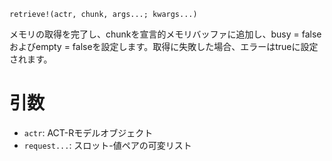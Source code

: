 ```
retrieve!(actr, chunk, args...; kwargs...)
```

メモリの取得を完了し、chunkを宣言的メモリバッファに追加し、busy = falseおよびempty = falseを設定します。取得に失敗した場合、エラーはtrueに設定されます。

# 引数

  * `actr`: ACT-Rモデルオブジェクト
  * `request...`: スロット-値ペアの可変リスト
